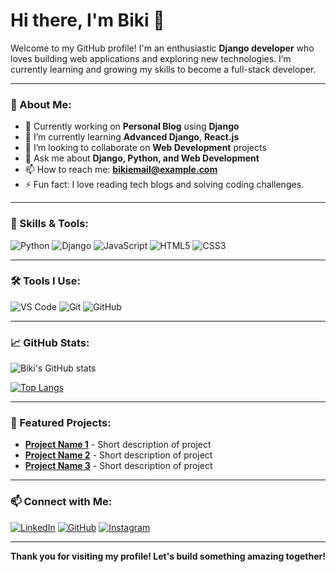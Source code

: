 # Hi there, I'm Biki 👋

Welcome to my GitHub profile! I'm an enthusiastic **Django developer** who loves building web applications and exploring new technologies. I’m currently learning and growing my skills to become a full-stack developer.

---

### 🚀 About Me:

- 🔭 Currently working on **Personal Blog** using **Django**
- 🌱 I’m currently learning **Advanced Django**, **React.js**
- 👯 I’m looking to collaborate on **Web Development** projects
- 💬 Ask me about **Django, Python, and Web Development**
- 📫 How to reach me: **bikiemail@example.com**
- ⚡ Fun fact: I love reading tech blogs and solving coding challenges.

---

### 💼 Skills & Tools:

![Python](https://img.shields.io/badge/Python-3776AB?style=for-the-badge&logo=python&logoColor=white)
![Django](https://img.shields.io/badge/Django-092E20?style=for-the-badge&logo=django&logoColor=white)
![JavaScript](https://img.shields.io/badge/JavaScript-323330?style=for-the-badge&logo=javascript&logoColor=F7DF1E)
![HTML5](https://img.shields.io/badge/HTML5-E34F26?style=for-the-badge&logo=html5&logoColor=white)
![CSS3](https://img.shields.io/badge/CSS3-1572B6?style=for-the-badge&logo=css3&logoColor=white)

---

### 🛠️ Tools I Use:

![VS Code](https://img.shields.io/badge/VS_Code-007ACC?style=for-the-badge&logo=visual-studio-code&logoColor=white)
![Git](https://img.shields.io/badge/Git-F05032?style=for-the-badge&logo=git&logoColor=white)
![GitHub](https://img.shields.io/badge/GitHub-181717?style=for-the-badge&logo=github&logoColor=white)

---

### 📈 GitHub Stats:

![Biki's GitHub stats](https://github-readme-stats.vercel.app/api?username=your-github-username&show_icons=true&theme=radical)

[![Top Langs](https://github-readme-stats.vercel.app/api/top-langs/?username=your-github-username&layout=compact&theme=radical)](https://github.com/anuraghazra/github-readme-stats)

---

### 🌟 Featured Projects:

- **[Project Name 1](https://github.com/link-to-project-1)** - Short description of project
- **[Project Name 2](https://github.com/link-to-project-2)** - Short description of project
- **[Project Name 3](https://github.com/link-to-project-3)** - Short description of project

---

### 📫 Connect with Me:

[![LinkedIn](https://img.shields.io/badge/LinkedIn-0077B5?style=for-the-badge&logo=linkedin&logoColor=white)](https://www.linkedin.com/in/your-linkedin-username/)
[![GitHub](https://img.shields.io/badge/GitHub-181717?style=for-the-badge&logo=github&logoColor=white)](https://github.com/your-github-username)
[![Instagram](https://img.shields.io/badge/Instagram-E4405F?style=for-the-badge&logo=instagram&logoColor=white)](https://www.instagram.com/your-instagram-username/)

---

**Thank you for visiting my profile! Let's build something amazing together!**

